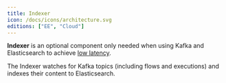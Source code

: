 ```yaml
---
title: Indexer
icon: /docs/icons/architecture.svg
editions: ["EE", "Cloud"]
---
```


**Indexer** is an optional component only needed when using Kafka and Elasticsearch to achieve [low latency](../11.migration-guide/0.20.0/elasticsearch-indexer.md).

The Indexer watches for Kafka topics (including flows and executions) and indexes their content to Elasticsearch.
